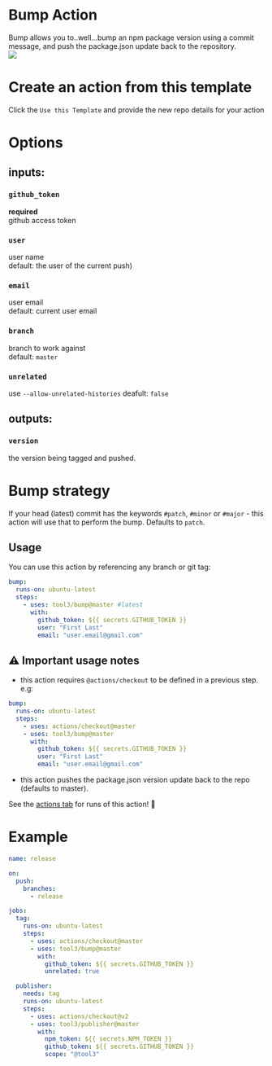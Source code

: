 # Bump Action

Bump allows you to..well...bump an npm package version using a commit message, and push the package.json update back to the repository.  
[![](https://github.com/tool3/bump/workflows/bump/badge.svg)](https://github.com/tool3/bump/actions)

# Create an action from this template

Click the `Use this Template` and provide the new repo details for your action

# Options

## inputs:

### `github_token`

**required**  
github access token

### `user`

user name  
default: the user of the current push)

### `email`

user email  
default: current user email

### `branch`

branch to work against  
default: `master`

### `unrelated`

use `--allow-unrelated-histories`
deafult: `false`

## outputs:

### `version`

the version being tagged and pushed.

# Bump strategy

If your head (latest) commit has the keywords `#patch`, `#minor` or `#major` - this action will use that to perform the bump.
Defaults to `patch`.

## Usage

You can use this action by referencing any branch or git tag:

```yaml
bump:
  runs-on: ubuntu-latest
  steps:
    - uses: tool3/bump@master #latest
      with:
        github_token: ${{ secrets.GITHUB_TOKEN }}
        user: "First Last"
        email: "user.email@gmail.com"
```

## :warning: Important usage notes

- this action requires `@actions/checkout` to be defined in a previous step. e.g:

```yaml
bump:
  runs-on: ubuntu-latest
  steps:
    - uses: actions/checkout@master
    - uses: tool3/bump@master
      with:
        github_token: ${{ secrets.GITHUB_TOKEN }}
        user: "First Last"
        email: "user.email@gmail.com"
```

- this action pushes the package.json version update back to the repo (defaults to master).

See the [actions tab](https://github.com/tool3/bump/actions) for runs of this action! :rocket:

# Example

```yaml
name: release

on:
  push:
    branches:
      - release

jobs:
  tag:
    runs-on: ubuntu-latest
    steps:
      - uses: actions/checkout@master
      - uses: tool3/bump@master
        with:
          github_token: ${{ secrets.GITHUB_TOKEN }}
          unrelated: true

  publisher:
    needs: tag
    runs-on: ubuntu-latest
    steps:
      - uses: actions/checkout@v2
      - uses: tool3/publisher@master
        with:
          npm_token: ${{ secrets.NPM_TOKEN }}
          github_token: ${{ secrets.GITHUB_TOKEN }}
          scope: "@tool3"
```
